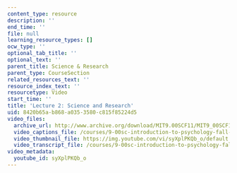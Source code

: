 ```yaml
---
content_type: resource
description: ''
end_time: ''
file: null
learning_resource_types: []
ocw_type: ''
optional_tab_title: ''
optional_text: ''
parent_title: Science & Research
parent_type: CourseSection
related_resources_text: ''
resource_index_text: ''
resourcetype: Video
start_time: ''
title: 'Lecture 2: Science and Research'
uid: 8420b65a-b868-a035-3580-c815f85224d5
video_files:
  archive_url: http://www.archive.org/download/MIT9.00SCF11/MIT9_00SCF11_lec02_300k.mp4
  video_captions_file: /courses/9-00sc-introduction-to-psychology-fall-2011/7165dd1cc19c5099a581176b00531776_syXplPKQb_o.vtt
  video_thumbnail_file: https://img.youtube.com/vi/syXplPKQb_o/default.jpg
  video_transcript_file: /courses/9-00sc-introduction-to-psychology-fall-2011/0872f3383340a480b2233d19009a4823_syXplPKQb_o.pdf
video_metadata:
  youtube_id: syXplPKQb_o
---
```

